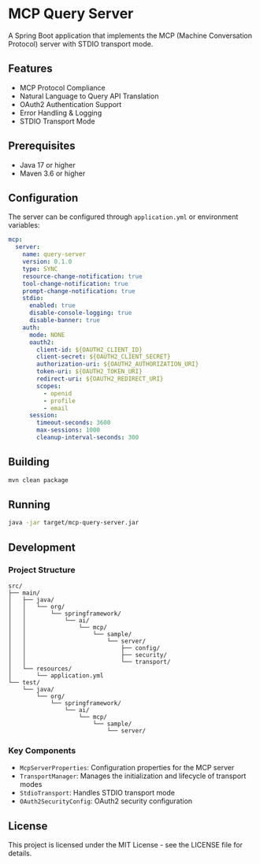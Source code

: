 # MCP Query Server

A Spring Boot application that implements the MCP (Machine Conversation Protocol) server with STDIO transport mode.

## Features

- MCP Protocol Compliance
- Natural Language to Query API Translation
- OAuth2 Authentication Support
- Error Handling & Logging
- STDIO Transport Mode

## Prerequisites

- Java 17 or higher
- Maven 3.6 or higher

## Configuration

The server can be configured through `application.yml` or environment variables:

```yaml
mcp:
  server:
    name: query-server
    version: 0.1.0
    type: SYNC
    resource-change-notification: true
    tool-change-notification: true
    prompt-change-notification: true
    stdio:
      enabled: true
      disable-console-logging: true
      disable-banner: true
    auth:
      mode: NONE
      oauth2:
        client-id: ${OAUTH2_CLIENT_ID}
        client-secret: ${OAUTH2_CLIENT_SECRET}
        authorization-uri: ${OAUTH2_AUTHORIZATION_URI}
        token-uri: ${OAUTH2_TOKEN_URI}
        redirect-uri: ${OAUTH2_REDIRECT_URI}
        scopes:
          - openid
          - profile
          - email
      session:
        timeout-seconds: 3600
        max-sessions: 1000
        cleanup-interval-seconds: 300
```

## Building

```bash
mvn clean package
```

## Running

```bash
java -jar target/mcp-query-server.jar
```

## Development

### Project Structure

```
src/
├── main/
│   ├── java/
│   │   └── org/
│   │       └── springframework/
│   │           └── ai/
│   │               └── mcp/
│   │                   └── sample/
│   │                       └── server/
│   │                           ├── config/
│   │                           ├── security/
│   │                           └── transport/
│   └── resources/
│       └── application.yml
└── test/
    └── java/
        └── org/
            └── springframework/
                └── ai/
                    └── mcp/
                        └── sample/
                            └── server/
```

### Key Components

- `McpServerProperties`: Configuration properties for the MCP server
- `TransportManager`: Manages the initialization and lifecycle of transport modes
- `StdioTransport`: Handles STDIO transport mode
- `OAuth2SecurityConfig`: OAuth2 security configuration

## License

This project is licensed under the MIT License - see the LICENSE file for details.